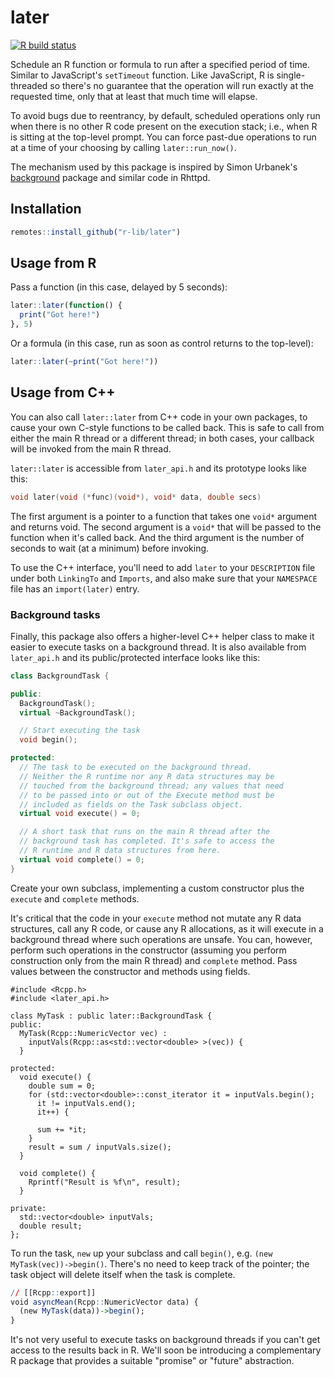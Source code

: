 # later

<!-- badges: start -->
[![R build status](https://github.com/r-lib/later/actions/workflows/R-CMD-check.yaml/badge.svg)](https://github.com/r-lib/later/actions)
<!-- badges: end -->


Schedule an R function or formula to run after a specified period of time. Similar to JavaScript's `setTimeout` function. Like JavaScript, R is single-threaded so there's no guarantee that the operation will run exactly at the requested time, only that at least that much time will elapse.

To avoid bugs due to reentrancy, by default, scheduled operations only run when there is no other R code present on the execution stack; i.e., when R is sitting at the top-level prompt. You can force past-due operations to run at a time of your choosing by calling `later::run_now()`.

The mechanism used by this package is inspired by Simon Urbanek's [background](https://github.com/s-u/background) package and similar code in Rhttpd.

## Installation

```r
remotes::install_github("r-lib/later")
```

## Usage from R

Pass a function (in this case, delayed by 5 seconds):

```r
later::later(function() {
  print("Got here!")
}, 5)
```

Or a formula (in this case, run as soon as control returns to the top-level):

```r
later::later(~print("Got here!"))
```

## Usage from C++

You can also call `later::later` from C++ code in your own packages, to cause your own C-style functions to be called back. This is safe to call from either the main R thread or a different thread; in both cases, your callback will be invoked from the main R thread.

`later::later` is accessible from `later_api.h` and its prototype looks like this:

```cpp
void later(void (*func)(void*), void* data, double secs)
```

The first argument is a pointer to a function that takes one `void*` argument and returns void. The second argument is a `void*` that will be passed to the function when it's called back. And the third argument is the number of seconds to wait (at a minimum) before invoking.

To use the C++ interface, you'll need to add `later` to your `DESCRIPTION` file under both `LinkingTo` and `Imports`, and also make sure that your `NAMESPACE` file has an `import(later)` entry.

### Background tasks

Finally, this package also offers a higher-level C++ helper class to make it easier to execute tasks on a background thread. It is also available from `later_api.h` and its public/protected interface looks like this:

```cpp
class BackgroundTask {

public:
  BackgroundTask();
  virtual ~BackgroundTask();

  // Start executing the task
  void begin();

protected:
  // The task to be executed on the background thread.
  // Neither the R runtime nor any R data structures may be
  // touched from the background thread; any values that need
  // to be passed into or out of the Execute method must be
  // included as fields on the Task subclass object.
  virtual void execute() = 0;

  // A short task that runs on the main R thread after the
  // background task has completed. It's safe to access the
  // R runtime and R data structures from here.
  virtual void complete() = 0;
}
```

Create your own subclass, implementing a custom constructor plus the `execute` and `complete` methods.

It's critical that the code in your `execute` method not mutate any R data structures, call any R code, or cause any R allocations, as it will execute in a background thread where such operations are unsafe. You can, however, perform such operations in the constructor (assuming you perform construction only from the main R thread) and `complete` method. Pass values between the constructor and methods using fields.

```rcpp
#include <Rcpp.h>
#include <later_api.h>

class MyTask : public later::BackgroundTask {
public:
  MyTask(Rcpp::NumericVector vec) :
    inputVals(Rcpp::as<std::vector<double> >(vec)) {
  }

protected:
  void execute() {
    double sum = 0;
    for (std::vector<double>::const_iterator it = inputVals.begin();
      it != inputVals.end();
      it++) {

      sum += *it;
    }
    result = sum / inputVals.size();
  }

  void complete() {
    Rprintf("Result is %f\n", result);
  }

private:
  std::vector<double> inputVals;
  double result;
};
```

To run the task, `new` up your subclass and call `begin()`, e.g. `(new MyTask(vec))->begin()`. There's no need to keep track of the pointer; the task object will delete itself when the task is complete.

```r
// [[Rcpp::export]]
void asyncMean(Rcpp::NumericVector data) {
  (new MyTask(data))->begin();
}
```

It's not very useful to execute tasks on background threads if you can't get access to the results back in R. We'll soon be introducing a complementary R package that provides a suitable "promise" or "future" abstraction.
